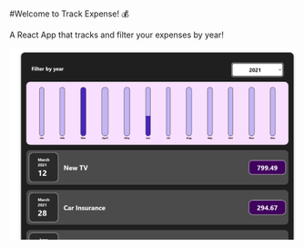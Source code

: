 
#Welcome to Track Expense! 💰

<p> A React App that tracks and filter your expenses by year!  </p>

![alt-text](https://github.com/geicibarham/Track-Expense/blob/main/src/assets/images/Screenshot%20(102).png)
